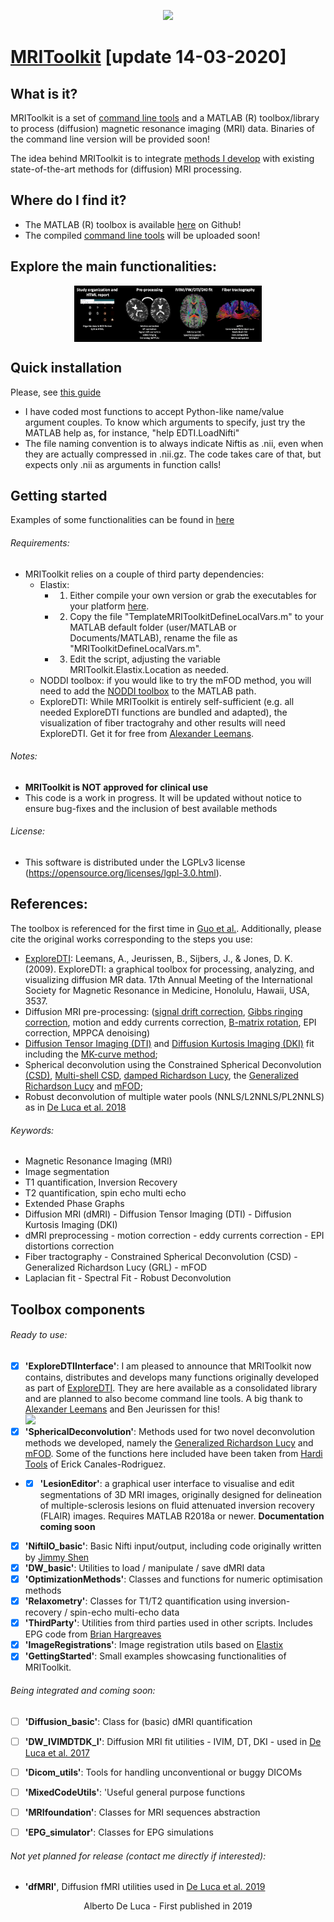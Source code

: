 <p align="center">
<a href="https://github.com/delucaal/MRIToolkit"> 
<img src="img/MRIToolkitLogo.png" height="150"/> 
 </a> 
 </p>
 
 # [MRIToolkit](https://github.com/delucaal/MRIToolkit) [update 14-03-2020] 

 ## What is it?
MRIToolkit is a set of [command line tools](https://github.com/delucaal/MRIToolkit/tree/master/CommandLine) and a MATLAB (R) toolbox/library to process (diffusion) magnetic resonance imaging (MRI) data. Binaries of the command line version will be provided soon!

The idea behind MRIToolkit is to integrate [methods I develop](https://www.isi.uu.nl/people/alberto-de-luca/) with existing state-of-the-art methods for (diffusion) MRI processing. 

## Where do I find it?
- The MATLAB (R) toolbox is available [here](https://github.com/delucaal/MRIToolkit) on Github!
- The compiled [command line tools](https://github.com/delucaal/MRIToolkit/tree/master/CommandLine) will be uploaded soon!

## Explore the main functionalities:
<a href="GettingStarted"> 
<span style='align:center'> <img src="img/MRIToolkitBanner.png" style="width:300px;  display: block;  margin-left: auto;  margin-right: auto;"/> </span>
 </a> 

## Quick installation 
Please, see [this guide](img/MRIToolkitInstallationNotes.pdf)
- I have coded most functions to accept Python-like name/value argument couples. To know which arguments to specify, just try the MATLAB help as, for instance,  "help EDTI.LoadNifti"
- The file naming convention is to always indicate Niftis as .nii, even when they are actually compressed in .nii.gz. The code takes care of that, but expects only .nii as arguments in function calls!

## Getting started
Examples of some functionalities can be found in [here](https://github.com/delucaal/MRIToolkit/tree/master/GettingStarted)

###### Requirements:
- MRIToolkit relies on a couple of third party dependencies:
  - Elastix: 
    - 1) Either compile your own version or grab the executables for your platform [here](https://surfdrive.surf.nl/files/index.php/s/v8YMk8M49rCMB2q). 
    - 2) Copy the file "TemplateMRIToolkitDefineLocalVars.m" to your MATLAB default folder (user/MATLAB or Documents/MATLAB), rename the file as "MRIToolkitDefineLocalVars.m". 
    - 3) Edit the script, adjusting the variable MRIToolkit.Elastix.Location as needed.
  - NODDI toolbox: if you would like to try the mFOD method, you will need to add the [NODDI toolbox](http://mig.cs.ucl.ac.uk/index.php?n=Tutorial.NODDImatlab) to the MATLAB path.
  - ExploreDTI: While MRIToolkit is entirely self-sufficient (e.g. all needed ExploreDTI functions are bundled and adapted), the visualization of fiber tractograhy and other results will need ExploreDTI. Get it for free from [Alexander Leemans](www.exploredti.com).

###### Notes:
- **MRIToolkit is NOT approved for clinical use**
- This code is a work in progress. It will be updated without notice to ensure bug-fixes and the inclusion of best available methods

###### License:
- This software is distributed under the LGPLv3 license (https://opensource.org/licenses/lgpl-3.0.html).

## References:
The toolbox is referenced for the first time in [Guo et al.](https://arxiv.org/abs/1910.05372). Additionally, please cite the original works corresponding to the steps you use: 
- [ExploreDTI](http://www.exploredti.com): Leemans, A., Jeurissen, B., Sijbers, J., & Jones, D. K. (2009). ExploreDTI: a graphical toolbox for processing, analyzing, and visualizing diffusion MR data. 17th Annual Meeting of the International Society for Magnetic Resonance in Medicine, Honolulu, Hawaii, USA, 3537.
- Diffusion MRI pre-processing: ([signal drift correction](https://onlinelibrary.wiley.com/doi/full/10.1002/mrm.26124), [Gibbs ringing correction](https://www.ncbi.nlm.nih.gov/pubmed/26142273), motion and eddy currents correction, [B-matrix rotation](https://www.ncbi.nlm.nih.gov/pubmed/19319973), EPI correction, MPPCA denoising)
- [Diffusion Tensor Imaging (DTI)](https://pubmed.ncbi.nlm.nih.gov/8130344/) and [Diffusion Kurtosis Imaging (DKI)](https://pubmed.ncbi.nlm.nih.gov/15906300/) fit including the [MK-curve method](https://www.ncbi.nlm.nih.gov/pubmed/30978492);
- Spherical deconvolution using the Constrained Spherical Deconvolution [(CSD)](https://www.ncbi.nlm.nih.gov/pubmed/18583153), [Multi-shell CSD](https://www.sciencedirect.com/science/article/pii/S1053811914006442?via%3Dihub), [damped Richardson Lucy](https://www.ncbi.nlm.nih.gov/pubmed/19781650), the [Generalized Richardson Lucy](https://arxiv.org/abs/1910.05372) and [mFOD](https://www.biorxiv.org/content/10.1101/739136v1);
- Robust deconvolution of multiple water pools (NNLS/L2NNLS/PL2NNLS) as in [De Luca et al. 2018](https://onlinelibrary.wiley.com/doi/full/10.1002/nbm.3965)

###### Keywords:
- Magnetic Resonance Imaging (MRI)
- Image segmentation
- T1 quantification, Inversion Recovery
- T2 quantification, spin echo multi echo
- Extended Phase Graphs
- Diffusion MRI (dMRI) - Diffusion Tensor Imaging (DTI) - Diffusion Kurtosis Imaging (DKI)
- dMRI preprocessing - motion correction - eddy currents correction - EPI distortions correction
- Fiber tractography - Constrained Spherical Deconvolution (CSD) - Generalized Richardson Lucy (GRL) - mFOD
- Laplacian fit - Spectral Fit - Robust Deconvolution

## Toolbox components 
###### Ready to use:
- [x] **'ExploreDTIInterface'**: I am pleased to announce that MRIToolkit now contains, distributes and develops many functions originally developed as part of [ExploreDTI](www.exploredti.com). They are here available as a consolidated library and are planned to also become command line tools. A big thank to [Alexander Leemans](http://providi-lab.org) and Ben Jeurissen for this! <br><img src="img/EDTICollaborationLogo.png" style="width:300px"/>
- [x] **'SphericalDeconvolution'**: Methods used for two novel deconvolution methods we developed, namely the [Generalized Richardson Lucy](https://arxiv.org/abs/1910.05372) and [mFOD](https://www.biorxiv.org/content/10.1101/739136v1). Some of the functions here included have been taken from [Hardi Tools](https://www.neuroimagen.es/webs/hardi_tools/) of Erick Canales-Rodriguez.
- - [x] **'LesionEditor'**: a graphical user interface to visualise and edit segmentations of 3D MRI images, originally designed for delineation of multiple-sclerosis lesions on fluid attenuated inversion recovery (FLAIR) images. Requires MATLAB R2018a or newer. **Documentation coming soon**
- [x] **'NiftiIO_basic'**: Basic Nifti input/output, including code originally written by [Jimmy Shen](https://nl.mathworks.com/matlabcentral/fileexchange/8797-tools-for-nifti-and-analyze-image)
- [x] **'DW_basic'**: Utilities to load / manipulate / save dMRI data
- [x] **'OptimizationMethods'**: Classes and functions for numeric optimisation methods
- [x] **'Relaxometry'**: Classes for T1/T2 quantification using inversion-recovery / spin-echo multi-echo data
- [x] **'ThirdParty'**: Utilities from third parties used in other scripts. Includes EPG code from [Brian Hargreaves](http://web.stanford.edu/~bah/software/epg/)
- [x] **'ImageRegistrations'**: Image registration utils based on [Elastix](https://www.ncbi.nlm.nih.gov/pubmed/19923044)
- [x] **'GettingStarted'**: Small examples showcasing functionalities of MRIToolkit.
###### Being integrated and coming soon:
- [ ] **'Diffusion_basic'**: Class for (basic) dMRI quantification
- [ ] **'DW_IVIMDTDK_I'**: Diffusion MRI fit utilities - IVIM, DT, DKI - used in [De Luca et al. 2017](https://www.ncbi.nlm.nih.gov/pubmed/27538923)
- [ ] **'Dicom_utils'**: Tools for handling unconventional or buggy DICOMs

- [ ] **'MixedCodeUtils'**: 'Useful general purpose functions
- [ ] **'MRIfoundation'**: Classes for MRI sequences abstraction
- [ ] **'EPG_simulator'**: Classes for EPG simulations

###### Not yet planned for release (contact me directly if interested):
- **'dfMRI'**, Diffusion fMRI utilities used in [De Luca et al. 2019](https://onlinelibrary.wiley.com/doi/full/10.1002/hbm.24758)

<p align="center">
Alberto De Luca - First published in 2019
</p>